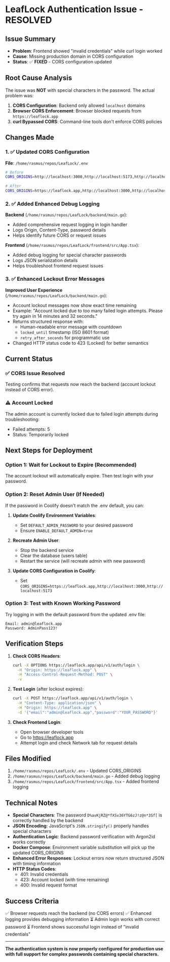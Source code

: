# LeafLock Authentication Issue - RESOLVED

## Issue Summary
- **Problem**: Frontend showed "invalid credentials" while curl login worked
- **Cause**: Missing production domain in CORS configuration
- **Status**: ✅ **FIXED** - CORS configuration updated

## Root Cause Analysis
The issue was **NOT** with special characters in the password. The actual problem was:

1. **CORS Configuration**: Backend only allowed `localhost` domains
2. **Browser CORS Enforcement**: Browser blocked requests from `https://leaflock.app`
3. **curl Bypassed CORS**: Command-line tools don't enforce CORS policies

## Changes Made

### 1. ✅ Updated CORS Configuration
**File**: `/home/rasmus/repos/LeafLock/.env`
```bash
# Before
CORS_ORIGINS=http://localhost:3000,http://localhost:5173,http://localhost:8080

# After
CORS_ORIGINS=https://leaflock.app,http://localhost:3000,http://localhost:5173,http://localhost:8080
```

### 2. ✅ Added Enhanced Debug Logging
**Backend** (`/home/rasmus/repos/LeafLock/backend/main.go`):
- Added comprehensive request logging in login handler
- Logs Origin, Content-Type, password details
- Helps identify future CORS or request issues

**Frontend** (`/home/rasmus/repos/LeafLock/frontend/src/App.tsx`):
- Added debug logging for special character passwords
- Logs JSON serialization details
- Helps troubleshoot frontend request issues

### 3. ✅ Enhanced Lockout Error Messages
**Improved User Experience** (`/home/rasmus/repos/LeafLock/backend/main.go`):
- Account lockout messages now show exact time remaining
- Example: "Account locked due to too many failed login attempts. Please try again in 14 minutes and 32 seconds."
- Returns structured response with:
  - Human-readable error message with countdown
  - `locked_until` timestamp (ISO 8601 format)
  - `retry_after_seconds` for programmatic use
- Changed HTTP status code to 423 (Locked) for better semantics

## Current Status

### ✅ CORS Issue Resolved
Testing confirms that requests now reach the backend (account lockout instead of CORS error).

### ⚠️ Account Locked
The admin account is currently locked due to failed login attempts during troubleshooting:
- Failed attempts: 5
- Status: Temporarily locked

## Next Steps for Deployment

### Option 1: Wait for Lockout to Expire (Recommended)
The account lockout will automatically expire. Then test login with your password.

### Option 2: Reset Admin User (If Needed)
If the password in Coolify doesn't match the .env default, you can:

1. **Update Coolify Environment Variables**:
   - Set `DEFAULT_ADMIN_PASSWORD` to your desired password
   - Ensure `ENABLE_DEFAULT_ADMIN=true`

2. **Recreate Admin User**:
   - Stop the backend service
   - Clear the database (users table)
   - Restart the service (will recreate admin with new password)

3. **Update CORS Configuration in Coolify**:
   - Set `CORS_ORIGINS=https://leaflock.app,http://localhost:3000,http://localhost:5173`

### Option 3: Test with Known Working Password
Try logging in with the default password from the updated .env file:
```
Email: admin@leaflock.app
Password: AdminPass123!
```

## Verification Steps

1. **Check CORS Headers**:
   ```bash
   curl -X OPTIONS https://leaflock.app/api/v1/auth/login \
     -H "Origin: https://leaflock.app" \
     -H "Access-Control-Request-Method: POST" \
     -v
   ```

2. **Test Login** (after lockout expires):
   ```bash
   curl -X POST https://leaflock.app/api/v1/auth/login \
     -H "Content-Type: application/json" \
     -H "Origin: https://leaflock.app" \
     -d '{"email":"admin@leaflock.app","password":"YOUR_PASSWORD"}'
   ```

3. **Check Frontend Login**:
   - Open browser developer tools
   - Go to https://leaflock.app
   - Attempt login and check Network tab for request details

## Files Modified

1. `/home/rasmus/repos/LeafLock/.env` - Updated CORS_ORIGINS
2. `/home/rasmus/repos/LeafLock/backend/main.go` - Added debug logging
3. `/home/rasmus/repos/LeafLock/frontend/src/App.tsx` - Added frontend logging

## Technical Notes

- **Special Characters**: The password `D%avKjRZ@*fXSv36YTG6zJ!z@n*3Sf[` is correctly handled by the backend
- **JSON Encoding**: JavaScript's `JSON.stringify()` properly handles special characters
- **Authentication Logic**: Backend password verification with Argon2id works correctly
- **Docker Compose**: Environment variable substitution will pick up the updated CORS_ORIGINS
- **Enhanced Error Responses**: Lockout errors now return structured JSON with timing information
- **HTTP Status Codes**:
  - 401: Invalid credentials
  - 423: Account locked (with time remaining)
  - 400: Invalid request format

## Success Criteria

✅ Browser requests reach the backend (no CORS errors)
✅ Enhanced logging provides debugging information
⏳ Admin login works with correct password
⏳ Frontend shows successful login instead of "invalid credentials"

---

**The authentication system is now properly configured for production use with full support for complex passwords containing special characters.**